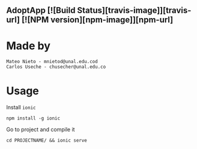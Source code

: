 ## AdoptApp [![Build Status][travis-image]][travis-url] [![NPM version][npm-image]][npm-url]

# Made by

    Mateo Nieto - mnietod@unal.edu.cod
    Carlos Useche - chusecher@unal.edu.co

# Usage

Install `ionic`
```
npm install -g ionic
```

Go to project and compile it
```
cd PROJECTNAME/ && ionic serve
```
